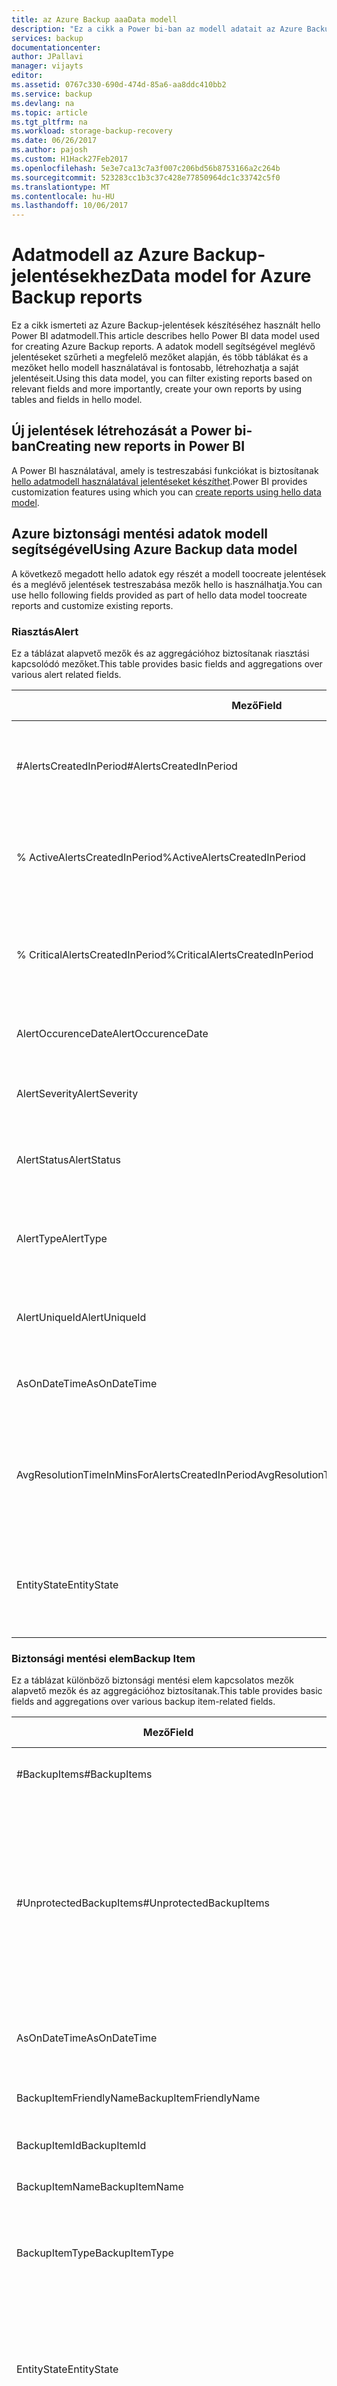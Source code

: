 ```yaml
---
title: az Azure Backup aaaData modell
description: "Ez a cikk a Power bi-ban az modell adatait az Azure Backup jelentések beszél."
services: backup
documentationcenter: 
author: JPallavi
manager: vijayts
editor: 
ms.assetid: 0767c330-690d-474d-85a6-aa8ddc410bb2
ms.service: backup
ms.devlang: na
ms.topic: article
ms.tgt_pltfrm: na
ms.workload: storage-backup-recovery
ms.date: 06/26/2017
ms.author: pajosh
ms.custom: H1Hack27Feb2017
ms.openlocfilehash: 5e3e7ca13c7a3f007c206bd56b8753166a2c264b
ms.sourcegitcommit: 523283cc1b3c37c428e77850964dc1c33742c5f0
ms.translationtype: MT
ms.contentlocale: hu-HU
ms.lasthandoff: 10/06/2017
---
```

# <a name="data-model-for-azure-backup-reports"></a><span data-ttu-id="1e7a2-103">Adatmodell az Azure Backup-jelentésekhez</span><span class="sxs-lookup"><span data-stu-id="1e7a2-103">Data model for Azure Backup reports</span></span>
<span data-ttu-id="1e7a2-104">Ez a cikk ismerteti az Azure Backup-jelentések készítéséhez használt hello Power BI adatmodell.</span><span class="sxs-lookup"><span data-stu-id="1e7a2-104">This article describes hello Power BI data model used for creating Azure Backup reports.</span></span> <span data-ttu-id="1e7a2-105">A adatok modell segítségével meglévő jelentéseket szűrheti a megfelelő mezőket alapján, és több táblákat és a mezőket hello modell használatával is fontosabb, létrehozhatja a saját jelentéseit.</span><span class="sxs-lookup"><span data-stu-id="1e7a2-105">Using this data model, you can filter existing reports based on relevant fields and more importantly, create your own reports by using tables and fields in hello model.</span></span> 

## <a name="creating-new-reports-in-power-bi"></a><span data-ttu-id="1e7a2-106">Új jelentések létrehozását a Power bi-ban</span><span class="sxs-lookup"><span data-stu-id="1e7a2-106">Creating new reports in Power BI</span></span>
<span data-ttu-id="1e7a2-107">A Power BI használatával, amely is testreszabási funkciókat is biztosítanak [hello adatmodell használatával jelentéseket készíthet](https://powerbi.microsoft.com/documentation/powerbi-service-create-a-new-report/).</span><span class="sxs-lookup"><span data-stu-id="1e7a2-107">Power BI provides customization features using which you can [create reports using hello data model](https://powerbi.microsoft.com/documentation/powerbi-service-create-a-new-report/).</span></span>

## <a name="using-azure-backup-data-model"></a><span data-ttu-id="1e7a2-108">Azure biztonsági mentési adatok modell segítségével</span><span class="sxs-lookup"><span data-stu-id="1e7a2-108">Using Azure Backup data model</span></span>
<span data-ttu-id="1e7a2-109">A következő megadott hello adatok egy részét a modell toocreate jelentések és a meglévő jelentések testreszabása mezők hello is használhatja.</span><span class="sxs-lookup"><span data-stu-id="1e7a2-109">You can use hello following fields provided as part of hello data model toocreate reports and customize existing reports.</span></span>

### <a name="alert"></a><span data-ttu-id="1e7a2-110">Riasztás</span><span class="sxs-lookup"><span data-stu-id="1e7a2-110">Alert</span></span>
<span data-ttu-id="1e7a2-111">Ez a táblázat alapvető mezők és az aggregációhoz biztosítanak riasztási kapcsolódó mezőket.</span><span class="sxs-lookup"><span data-stu-id="1e7a2-111">This table provides basic fields and aggregations over various alert related fields.</span></span>

| <span data-ttu-id="1e7a2-112">Mező</span><span class="sxs-lookup"><span data-stu-id="1e7a2-112">Field</span></span> | <span data-ttu-id="1e7a2-113">Adattípus</span><span class="sxs-lookup"><span data-stu-id="1e7a2-113">Data Type</span></span> | <span data-ttu-id="1e7a2-114">Leírás</span><span class="sxs-lookup"><span data-stu-id="1e7a2-114">Description</span></span> |
| --- | --- | --- |
| <span data-ttu-id="1e7a2-115">#AlertsCreatedInPeriod</span><span class="sxs-lookup"><span data-stu-id="1e7a2-115">#AlertsCreatedInPeriod</span></span> |<span data-ttu-id="1e7a2-116">Egész szám</span><span class="sxs-lookup"><span data-stu-id="1e7a2-116">Whole Number</span></span> |<span data-ttu-id="1e7a2-117">Kiválasztott időszak létrehozott riasztások számát</span><span class="sxs-lookup"><span data-stu-id="1e7a2-117">Number of alerts created in selected time period</span></span> |
| <span data-ttu-id="1e7a2-118">% ActiveAlertsCreatedInPeriod</span><span class="sxs-lookup"><span data-stu-id="1e7a2-118">%ActiveAlertsCreatedInPeriod</span></span> |<span data-ttu-id="1e7a2-119">Százalékos aránya</span><span class="sxs-lookup"><span data-stu-id="1e7a2-119">Percentage</span></span> |<span data-ttu-id="1e7a2-120">Aktív riasztások a kiválasztott időszak aránya</span><span class="sxs-lookup"><span data-stu-id="1e7a2-120">Percentage of active alerts in selected time period</span></span> |
| <span data-ttu-id="1e7a2-121">% CriticalAlertsCreatedInPeriod</span><span class="sxs-lookup"><span data-stu-id="1e7a2-121">%CriticalAlertsCreatedInPeriod</span></span> |<span data-ttu-id="1e7a2-122">Százalékos aránya</span><span class="sxs-lookup"><span data-stu-id="1e7a2-122">Percentage</span></span> |<span data-ttu-id="1e7a2-123">A kijelölt időszakra vonatkozó kritikus riasztás százalékos aránya</span><span class="sxs-lookup"><span data-stu-id="1e7a2-123">Percentage of critical alerts in selected time period</span></span> |
| <span data-ttu-id="1e7a2-124">AlertOccurenceDate</span><span class="sxs-lookup"><span data-stu-id="1e7a2-124">AlertOccurenceDate</span></span> |<span data-ttu-id="1e7a2-125">Dátum</span><span class="sxs-lookup"><span data-stu-id="1e7a2-125">Date</span></span> |<span data-ttu-id="1e7a2-126">Riasztás létrehozásának dátuma</span><span class="sxs-lookup"><span data-stu-id="1e7a2-126">Date when alert was created</span></span> |
| <span data-ttu-id="1e7a2-127">AlertSeverity</span><span class="sxs-lookup"><span data-stu-id="1e7a2-127">AlertSeverity</span></span> |<span data-ttu-id="1e7a2-128">Szöveg</span><span class="sxs-lookup"><span data-stu-id="1e7a2-128">Text</span></span> |<span data-ttu-id="1e7a2-129">Ha például kritikus hello riasztás súlyossága</span><span class="sxs-lookup"><span data-stu-id="1e7a2-129">Severity of hello alert for example, Critical</span></span> |
| <span data-ttu-id="1e7a2-130">AlertStatus</span><span class="sxs-lookup"><span data-stu-id="1e7a2-130">AlertStatus</span></span> |<span data-ttu-id="1e7a2-131">Szöveg</span><span class="sxs-lookup"><span data-stu-id="1e7a2-131">Text</span></span> |<span data-ttu-id="1e7a2-132">Hello riasztás például aktív állapota</span><span class="sxs-lookup"><span data-stu-id="1e7a2-132">Status of hello alert for example, Active</span></span> |
| <span data-ttu-id="1e7a2-133">AlertType</span><span class="sxs-lookup"><span data-stu-id="1e7a2-133">AlertType</span></span> |<span data-ttu-id="1e7a2-134">Szöveg</span><span class="sxs-lookup"><span data-stu-id="1e7a2-134">Text</span></span> |<span data-ttu-id="1e7a2-135">Hello típusú riasztást, például a biztonsági mentés</span><span class="sxs-lookup"><span data-stu-id="1e7a2-135">Type of hello generated alert for example, Backup</span></span> |
| <span data-ttu-id="1e7a2-136">AlertUniqueId</span><span class="sxs-lookup"><span data-stu-id="1e7a2-136">AlertUniqueId</span></span> |<span data-ttu-id="1e7a2-137">Szöveg</span><span class="sxs-lookup"><span data-stu-id="1e7a2-137">Text</span></span> |<span data-ttu-id="1e7a2-138">Riasztást hello egyedi azonosítója</span><span class="sxs-lookup"><span data-stu-id="1e7a2-138">Unique Id of hello generated alert</span></span> |
| <span data-ttu-id="1e7a2-139">AsOnDateTime</span><span class="sxs-lookup"><span data-stu-id="1e7a2-139">AsOnDateTime</span></span> |<span data-ttu-id="1e7a2-140">Dátum és idő</span><span class="sxs-lookup"><span data-stu-id="1e7a2-140">Date/Time</span></span> |<span data-ttu-id="1e7a2-141">Legutóbbi frissítés hello kijelölt sor ideje</span><span class="sxs-lookup"><span data-stu-id="1e7a2-141">Latest refresh time for hello selected row</span></span> |
| <span data-ttu-id="1e7a2-142">AvgResolutionTimeInMinsForAlertsCreatedInPeriod</span><span class="sxs-lookup"><span data-stu-id="1e7a2-142">AvgResolutionTimeInMinsForAlertsCreatedInPeriod</span></span> |<span data-ttu-id="1e7a2-143">Egész szám</span><span class="sxs-lookup"><span data-stu-id="1e7a2-143">Decimal Number</span></span> |<span data-ttu-id="1e7a2-144">Kiválasztott időszak átlagos idő (percben) tooresolve riasztás</span><span class="sxs-lookup"><span data-stu-id="1e7a2-144">Average time (in minutes) tooresolve alert for selected time period</span></span> |
| <span data-ttu-id="1e7a2-145">EntityState</span><span class="sxs-lookup"><span data-stu-id="1e7a2-145">EntityState</span></span> |<span data-ttu-id="1e7a2-146">Szöveg</span><span class="sxs-lookup"><span data-stu-id="1e7a2-146">Text</span></span> |<span data-ttu-id="1e7a2-147">Hello riasztási objektum aktív, a törölt például aktuális állapota</span><span class="sxs-lookup"><span data-stu-id="1e7a2-147">Current state of hello alert object for example, Active, Deleted</span></span> |

### <a name="backup-item"></a><span data-ttu-id="1e7a2-148">Biztonsági mentési elem</span><span class="sxs-lookup"><span data-stu-id="1e7a2-148">Backup Item</span></span>
<span data-ttu-id="1e7a2-149">Ez a táblázat különböző biztonsági mentési elem kapcsolatos mezők alapvető mezők és az aggregációhoz biztosítanak.</span><span class="sxs-lookup"><span data-stu-id="1e7a2-149">This table provides basic fields and aggregations over various backup item-related fields.</span></span>

| <span data-ttu-id="1e7a2-150">Mező</span><span class="sxs-lookup"><span data-stu-id="1e7a2-150">Field</span></span> | <span data-ttu-id="1e7a2-151">Adattípus</span><span class="sxs-lookup"><span data-stu-id="1e7a2-151">Data Type</span></span> | <span data-ttu-id="1e7a2-152">Leírás</span><span class="sxs-lookup"><span data-stu-id="1e7a2-152">Description</span></span> |
| --- | --- | --- |
| <span data-ttu-id="1e7a2-153">#BackupItems</span><span class="sxs-lookup"><span data-stu-id="1e7a2-153">#BackupItems</span></span> |<span data-ttu-id="1e7a2-154">Egész szám</span><span class="sxs-lookup"><span data-stu-id="1e7a2-154">Whole Number</span></span> |<span data-ttu-id="1e7a2-155">Biztonsági mentési elemek száma.</span><span class="sxs-lookup"><span data-stu-id="1e7a2-155">Number of backup items</span></span> |
| <span data-ttu-id="1e7a2-156">#UnprotectedBackupItems</span><span class="sxs-lookup"><span data-stu-id="1e7a2-156">#UnprotectedBackupItems</span></span> |<span data-ttu-id="1e7a2-157">Egész szám</span><span class="sxs-lookup"><span data-stu-id="1e7a2-157">Whole Number</span></span> |<span data-ttu-id="1e7a2-158">A védelem leállt, vagy biztonsági mentések, de a biztonsági mentések nem indult el a beállított biztonsági mentési elemek száma.</span><span class="sxs-lookup"><span data-stu-id="1e7a2-158">Number of backup items stopped for protection or configured for backups but backups not started</span></span>|
| <span data-ttu-id="1e7a2-159">AsOnDateTime</span><span class="sxs-lookup"><span data-stu-id="1e7a2-159">AsOnDateTime</span></span> |<span data-ttu-id="1e7a2-160">Dátum és idő</span><span class="sxs-lookup"><span data-stu-id="1e7a2-160">Date/Time</span></span> |<span data-ttu-id="1e7a2-161">Legutóbbi frissítés hello kijelölt sor ideje</span><span class="sxs-lookup"><span data-stu-id="1e7a2-161">Latest refresh time for hello selected row</span></span> |
| <span data-ttu-id="1e7a2-162">BackupItemFriendlyName</span><span class="sxs-lookup"><span data-stu-id="1e7a2-162">BackupItemFriendlyName</span></span> |<span data-ttu-id="1e7a2-163">Szöveg</span><span class="sxs-lookup"><span data-stu-id="1e7a2-163">Text</span></span> |<span data-ttu-id="1e7a2-164">Biztonsági mentési elem rövid neve</span><span class="sxs-lookup"><span data-stu-id="1e7a2-164">Friendly name of backup item</span></span> |
| <span data-ttu-id="1e7a2-165">BackupItemId</span><span class="sxs-lookup"><span data-stu-id="1e7a2-165">BackupItemId</span></span> |<span data-ttu-id="1e7a2-166">Szöveg</span><span class="sxs-lookup"><span data-stu-id="1e7a2-166">Text</span></span> |<span data-ttu-id="1e7a2-167">Biztonsági mentési elem azonosítója</span><span class="sxs-lookup"><span data-stu-id="1e7a2-167">Id of backup item</span></span> |
| <span data-ttu-id="1e7a2-168">BackupItemName</span><span class="sxs-lookup"><span data-stu-id="1e7a2-168">BackupItemName</span></span> |<span data-ttu-id="1e7a2-169">Szöveg</span><span class="sxs-lookup"><span data-stu-id="1e7a2-169">Text</span></span> |<span data-ttu-id="1e7a2-170">Biztonsági mentési elem neve</span><span class="sxs-lookup"><span data-stu-id="1e7a2-170">Name of backup item</span></span> |
| <span data-ttu-id="1e7a2-171">BackupItemType</span><span class="sxs-lookup"><span data-stu-id="1e7a2-171">BackupItemType</span></span> |<span data-ttu-id="1e7a2-172">Szöveg</span><span class="sxs-lookup"><span data-stu-id="1e7a2-172">Text</span></span> |<span data-ttu-id="1e7a2-173">Biztonsági mentési elem például VM FileFolder típusa</span><span class="sxs-lookup"><span data-stu-id="1e7a2-173">Type of backup item for example, VM, FileFolder</span></span> |
| <span data-ttu-id="1e7a2-174">EntityState</span><span class="sxs-lookup"><span data-stu-id="1e7a2-174">EntityState</span></span> |<span data-ttu-id="1e7a2-175">Szöveg</span><span class="sxs-lookup"><span data-stu-id="1e7a2-175">Text</span></span> |<span data-ttu-id="1e7a2-176">Aktív, a törölt például hello biztonsági mentési elem objektum aktuális állapota</span><span class="sxs-lookup"><span data-stu-id="1e7a2-176">Current state of hello backup item object for example, Active, Deleted</span></span> |
| <span data-ttu-id="1e7a2-177">LastBackupDateTime</span><span class="sxs-lookup"><span data-stu-id="1e7a2-177">LastBackupDateTime</span></span> |<span data-ttu-id="1e7a2-178">Dátum és idő</span><span class="sxs-lookup"><span data-stu-id="1e7a2-178">Date/Time</span></span> |<span data-ttu-id="1e7a2-179">Utolsó biztonsági mentés idején a kijelölt elem biztonsági mentése</span><span class="sxs-lookup"><span data-stu-id="1e7a2-179">Time of last backup for selected backup item</span></span> |
| <span data-ttu-id="1e7a2-180">LastBackupState</span><span class="sxs-lookup"><span data-stu-id="1e7a2-180">LastBackupState</span></span> |<span data-ttu-id="1e7a2-181">Szöveg</span><span class="sxs-lookup"><span data-stu-id="1e7a2-181">Text</span></span> |<span data-ttu-id="1e7a2-182">A kijelölt elem biztonsági mentése sikeres, sikertelen például utolsó biztonsági mentés állapota</span><span class="sxs-lookup"><span data-stu-id="1e7a2-182">State of last backup for selected backup item for example, Successful, Failed</span></span> |
| <span data-ttu-id="1e7a2-183">LastSuccessfulBackupDateTime</span><span class="sxs-lookup"><span data-stu-id="1e7a2-183">LastSuccessfulBackupDateTime</span></span> |<span data-ttu-id="1e7a2-184">Dátum és idő</span><span class="sxs-lookup"><span data-stu-id="1e7a2-184">Date/Time</span></span> |<span data-ttu-id="1e7a2-185">Utolsó sikeres biztonsági másolat készítésének idején a kijelölt elem biztonsági mentése</span><span class="sxs-lookup"><span data-stu-id="1e7a2-185">Time of last successful backup for selected backup item</span></span> |
| <span data-ttu-id="1e7a2-186">ProtectionState</span><span class="sxs-lookup"><span data-stu-id="1e7a2-186">ProtectionState</span></span> |<span data-ttu-id="1e7a2-187">Szöveg</span><span class="sxs-lookup"><span data-stu-id="1e7a2-187">Text</span></span> |<span data-ttu-id="1e7a2-188">Hello biztonsági mentési elem védett, ProtectionStopped például aktuális védelmi állapotának</span><span class="sxs-lookup"><span data-stu-id="1e7a2-188">Current protection state of hello backup item for example, Protected, ProtectionStopped</span></span> |

### <a name="calendar"></a><span data-ttu-id="1e7a2-189">Naptár</span><span class="sxs-lookup"><span data-stu-id="1e7a2-189">Calendar</span></span>
<span data-ttu-id="1e7a2-190">Ez a táblázat ismerteti a naptár kapcsolatos mezők.</span><span class="sxs-lookup"><span data-stu-id="1e7a2-190">This table provides details about calendar-related fields.</span></span>

| <span data-ttu-id="1e7a2-191">Mező</span><span class="sxs-lookup"><span data-stu-id="1e7a2-191">Field</span></span> | <span data-ttu-id="1e7a2-192">Adattípus</span><span class="sxs-lookup"><span data-stu-id="1e7a2-192">Data Type</span></span> | <span data-ttu-id="1e7a2-193">Leírás</span><span class="sxs-lookup"><span data-stu-id="1e7a2-193">Description</span></span> |
| --- | --- | --- |
| <span data-ttu-id="1e7a2-194">Dátum</span><span class="sxs-lookup"><span data-stu-id="1e7a2-194">Date</span></span> |<span data-ttu-id="1e7a2-195">Dátum</span><span class="sxs-lookup"><span data-stu-id="1e7a2-195">Date</span></span> |<span data-ttu-id="1e7a2-196">Az adatok szűrése kiválasztott dátum</span><span class="sxs-lookup"><span data-stu-id="1e7a2-196">Date selected for filtering data</span></span> |
| <span data-ttu-id="1e7a2-197">DateKey</span><span class="sxs-lookup"><span data-stu-id="1e7a2-197">DateKey</span></span> |<span data-ttu-id="1e7a2-198">Szöveg</span><span class="sxs-lookup"><span data-stu-id="1e7a2-198">Text</span></span> |<span data-ttu-id="1e7a2-199">Minden dátum elem egyedi kulcsa</span><span class="sxs-lookup"><span data-stu-id="1e7a2-199">Unique key for each date item</span></span> |
| <span data-ttu-id="1e7a2-200">DayDiff</span><span class="sxs-lookup"><span data-stu-id="1e7a2-200">DayDiff</span></span> |<span data-ttu-id="1e7a2-201">Egész szám</span><span class="sxs-lookup"><span data-stu-id="1e7a2-201">Decimal Number</span></span> |<span data-ttu-id="1e7a2-202">Például a nap-szűrési adatok különbség, 0 azt jelzi, az aktuális napra vonatkozó adatokat, -1 érték azt jelzi, előző egy nap adatait, 0 és a -1 jelzik adatok jelenlegi és korábbi nap</span><span class="sxs-lookup"><span data-stu-id="1e7a2-202">Difference in day for filtering data for example, 0 indicates current day's data, -1 indicates previous one day's data, 0 and -1 indicate data for current and previous day</span></span>  |
| <span data-ttu-id="1e7a2-203">Hónap</span><span class="sxs-lookup"><span data-stu-id="1e7a2-203">Month</span></span> |<span data-ttu-id="1e7a2-204">Szöveg</span><span class="sxs-lookup"><span data-stu-id="1e7a2-204">Text</span></span> |<span data-ttu-id="1e7a2-205">Hónap kijelölt adatok szűréséhez hello év, hónap első napján kezdődik, és 31 napos ér véget</span><span class="sxs-lookup"><span data-stu-id="1e7a2-205">Month of hello year selected for filtering data, month begins on first day and ends on 31st day</span></span> |
| <span data-ttu-id="1e7a2-206">MonthDate</span><span class="sxs-lookup"><span data-stu-id="1e7a2-206">MonthDate</span></span> | <span data-ttu-id="1e7a2-207">Dátum</span><span class="sxs-lookup"><span data-stu-id="1e7a2-207">Date</span></span> |<span data-ttu-id="1e7a2-208">Dátum hello hónap, amikor a hónap ér véget, a kiválasztott adatok szűrése</span><span class="sxs-lookup"><span data-stu-id="1e7a2-208">Date in hello month when month ends, selected for filtering data</span></span> |
| <span data-ttu-id="1e7a2-209">MonthDiff</span><span class="sxs-lookup"><span data-stu-id="1e7a2-209">MonthDiff</span></span> |<span data-ttu-id="1e7a2-210">Egész szám</span><span class="sxs-lookup"><span data-stu-id="1e7a2-210">Decimal Number</span></span> |<span data-ttu-id="1e7a2-211">Például a szűrési adatok hónap különbség, 0 jelzi az aktuális hónap adatait, -1 érték azt jelzi, az előző hónap adatok, 0 és a -1 jelzik adatok jelenlegi és előző hónap</span><span class="sxs-lookup"><span data-stu-id="1e7a2-211">Difference in month for filtering data for example, 0 indicates current month's data, -1 indicates previous month's data, 0 and -1 indicate data for current and previous month</span></span> |
| <span data-ttu-id="1e7a2-212">Hét</span><span class="sxs-lookup"><span data-stu-id="1e7a2-212">Week</span></span> |<span data-ttu-id="1e7a2-213">Szöveg</span><span class="sxs-lookup"><span data-stu-id="1e7a2-213">Text</span></span> |<span data-ttu-id="1e7a2-214">A hét kijelölt adatok, szűrési hét kezdőnapja vasárnap és szombat vége</span><span class="sxs-lookup"><span data-stu-id="1e7a2-214">Week selected for filtering data, week begins on Sunday and ends on Saturday</span></span> |
| <span data-ttu-id="1e7a2-215">WeekDate</span><span class="sxs-lookup"><span data-stu-id="1e7a2-215">WeekDate</span></span> |<span data-ttu-id="1e7a2-216">Dátum</span><span class="sxs-lookup"><span data-stu-id="1e7a2-216">Date</span></span> |<span data-ttu-id="1e7a2-217">Dátum hello hét amikor hét ér véget, a kiválasztott adatok szűrése</span><span class="sxs-lookup"><span data-stu-id="1e7a2-217">Date in hello week when week ends, selected for filtering data</span></span> |
| <span data-ttu-id="1e7a2-218">WeekDiff</span><span class="sxs-lookup"><span data-stu-id="1e7a2-218">WeekDiff</span></span> |<span data-ttu-id="1e7a2-219">Egész szám</span><span class="sxs-lookup"><span data-stu-id="1e7a2-219">Decimal Number</span></span> |<span data-ttu-id="1e7a2-220">Például a szűrési adatok hét különbség, 0 azt jelzi, aktuális hét adatok, -1 érték azt jelzi, előző hét adatok, 0 és a -1 jelzik adatok aktuális és az előző hét</span><span class="sxs-lookup"><span data-stu-id="1e7a2-220">Difference in week for filtering data for example, 0 indicates current week's data, -1 indicates previous week's data, 0 and -1 indicate data for current and previous week</span></span> |
| <span data-ttu-id="1e7a2-221">Év</span><span class="sxs-lookup"><span data-stu-id="1e7a2-221">Year</span></span> |<span data-ttu-id="1e7a2-222">Szöveg</span><span class="sxs-lookup"><span data-stu-id="1e7a2-222">Text</span></span> |<span data-ttu-id="1e7a2-223">Kijelölt adatok szűréséhez naptári év</span><span class="sxs-lookup"><span data-stu-id="1e7a2-223">Calendar year selected for filtering data</span></span> |
| <span data-ttu-id="1e7a2-224">YearDate</span><span class="sxs-lookup"><span data-stu-id="1e7a2-224">YearDate</span></span> |<span data-ttu-id="1e7a2-225">Dátum</span><span class="sxs-lookup"><span data-stu-id="1e7a2-225">Date</span></span> |<span data-ttu-id="1e7a2-226">Dátum hello év, amikor év ér véget, a kiválasztott adatok szűrése</span><span class="sxs-lookup"><span data-stu-id="1e7a2-226">Date in hello year when year ends, selected for filtering data</span></span> |

### <a name="job"></a><span data-ttu-id="1e7a2-227">Feladat</span><span class="sxs-lookup"><span data-stu-id="1e7a2-227">Job</span></span>
<span data-ttu-id="1e7a2-228">Ez a táblázat alapvető mezők és az aggregációhoz biztosítanak feladathoz kapcsolódó mezőket.</span><span class="sxs-lookup"><span data-stu-id="1e7a2-228">This table provides basic fields and aggregations over various job-related fields.</span></span>

| <span data-ttu-id="1e7a2-229">Mező</span><span class="sxs-lookup"><span data-stu-id="1e7a2-229">Field</span></span> | <span data-ttu-id="1e7a2-230">Adattípus</span><span class="sxs-lookup"><span data-stu-id="1e7a2-230">Data Type</span></span> | <span data-ttu-id="1e7a2-231">Leírás</span><span class="sxs-lookup"><span data-stu-id="1e7a2-231">Description</span></span> |
| --- | --- | --- |
| <span data-ttu-id="1e7a2-232">#JobsCreatedInPeriod</span><span class="sxs-lookup"><span data-stu-id="1e7a2-232">#JobsCreatedInPeriod</span></span> |<span data-ttu-id="1e7a2-233">Egész szám</span><span class="sxs-lookup"><span data-stu-id="1e7a2-233">Whole Number</span></span> |<span data-ttu-id="1e7a2-234">A kijelölt időszakban hello létrehozott feladatok száma</span><span class="sxs-lookup"><span data-stu-id="1e7a2-234">Number of jobs created in hello selected time period</span></span> |
| <span data-ttu-id="1e7a2-235">% FailuresForJobsCreatedInPeriod</span><span class="sxs-lookup"><span data-stu-id="1e7a2-235">%FailuresForJobsCreatedInPeriod</span></span> |<span data-ttu-id="1e7a2-236">Százalékos aránya</span><span class="sxs-lookup"><span data-stu-id="1e7a2-236">Percentage</span></span> |<span data-ttu-id="1e7a2-237">Százalék a teljes feladat-a kijelölt időszakban hello hibák</span><span class="sxs-lookup"><span data-stu-id="1e7a2-237">Percentage overall job failures in hello selected time period</span></span> |
| <span data-ttu-id="1e7a2-238">80thPercentileDataTransferredInMBForBackupJobsCreatedInPeriod</span><span class="sxs-lookup"><span data-stu-id="1e7a2-238">80thPercentileDataTransferredInMBForBackupJobsCreatedInPeriod</span></span> |<span data-ttu-id="1e7a2-239">Egész szám</span><span class="sxs-lookup"><span data-stu-id="1e7a2-239">Decimal Number</span></span> |<span data-ttu-id="1e7a2-240">MB az átvitt adatok 80 PERCENTILIS **biztonsági mentési** a kijelölt időszakban hello létrehozott feladatok</span><span class="sxs-lookup"><span data-stu-id="1e7a2-240">80th percentile value of data transferred in MB for **backup** jobs created in hello selected time period</span></span> |
| <span data-ttu-id="1e7a2-241">AsOnDateTime</span><span class="sxs-lookup"><span data-stu-id="1e7a2-241">AsOnDateTime</span></span> |<span data-ttu-id="1e7a2-242">Dátum és idő</span><span class="sxs-lookup"><span data-stu-id="1e7a2-242">Date/Time</span></span> |<span data-ttu-id="1e7a2-243">Legutóbbi frissítés hello kijelölt sor ideje</span><span class="sxs-lookup"><span data-stu-id="1e7a2-243">Latest refresh time for hello selected row</span></span> |
| <span data-ttu-id="1e7a2-244">AvgBackupDurationInMinsForJobsCreatedInPeriod</span><span class="sxs-lookup"><span data-stu-id="1e7a2-244">AvgBackupDurationInMinsForJobsCreatedInPeriod</span></span> |<span data-ttu-id="1e7a2-245">Egész szám</span><span class="sxs-lookup"><span data-stu-id="1e7a2-245">Decimal Number</span></span> |<span data-ttu-id="1e7a2-246">Átlagos idő (percben) a **befejezett biztonsági mentés** kijelölt időszakban létrehozott feladatok</span><span class="sxs-lookup"><span data-stu-id="1e7a2-246">Average time in minutes for **completed backup** jobs created in selected time period</span></span> |
| <span data-ttu-id="1e7a2-247">AvgRestoreDurationInMinsForJobsCreatedInPeriod</span><span class="sxs-lookup"><span data-stu-id="1e7a2-247">AvgRestoreDurationInMinsForJobsCreatedInPeriod</span></span> |<span data-ttu-id="1e7a2-248">Egész szám</span><span class="sxs-lookup"><span data-stu-id="1e7a2-248">Decimal Number</span></span> |<span data-ttu-id="1e7a2-249">Átlagos idő (percben) a **visszaállítás befejeződött** kijelölt időszakban létrehozott feladatok</span><span class="sxs-lookup"><span data-stu-id="1e7a2-249">Average time in minutes for **completed restore** jobs created in selected time period</span></span> |
| <span data-ttu-id="1e7a2-250">BackupStorageDestination</span><span class="sxs-lookup"><span data-stu-id="1e7a2-250">BackupStorageDestination</span></span> |<span data-ttu-id="1e7a2-251">Szöveg</span><span class="sxs-lookup"><span data-stu-id="1e7a2-251">Text</span></span> |<span data-ttu-id="1e7a2-252">Biztonsági másolatok tárolásának például felhő, lemez és</span><span class="sxs-lookup"><span data-stu-id="1e7a2-252">Destination of backup storage for example, Cloud, Disk</span></span>  |
| <span data-ttu-id="1e7a2-253">EntityState</span><span class="sxs-lookup"><span data-stu-id="1e7a2-253">EntityState</span></span> |<span data-ttu-id="1e7a2-254">Szöveg</span><span class="sxs-lookup"><span data-stu-id="1e7a2-254">Text</span></span> |<span data-ttu-id="1e7a2-255">Aktív, a törölt például hello feladat objektum aktuális állapota</span><span class="sxs-lookup"><span data-stu-id="1e7a2-255">Current state of hello job object for example, Active, Deleted</span></span> |
| <span data-ttu-id="1e7a2-256">JobFailureCode</span><span class="sxs-lookup"><span data-stu-id="1e7a2-256">JobFailureCode</span></span> |<span data-ttu-id="1e7a2-257">Szöveg</span><span class="sxs-lookup"><span data-stu-id="1e7a2-257">Text</span></span> |<span data-ttu-id="1e7a2-258">Hiba a kód karakterlánc miatt, amelyet feladat hiba történt</span><span class="sxs-lookup"><span data-stu-id="1e7a2-258">Failure Code string because of which job failure happened</span></span> |
| <span data-ttu-id="1e7a2-259">JobOperation</span><span class="sxs-lookup"><span data-stu-id="1e7a2-259">JobOperation</span></span> |<span data-ttu-id="1e7a2-260">Szöveg</span><span class="sxs-lookup"><span data-stu-id="1e7a2-260">Text</span></span> |<span data-ttu-id="1e7a2-261">A művelet, amelynek feladat futtatásakor például biztonsági mentése, visszaállítása, Backup konfigurálása</span><span class="sxs-lookup"><span data-stu-id="1e7a2-261">Operation for which job is run for example, Backup, Restore, Configure Backup</span></span> |
| <span data-ttu-id="1e7a2-262">JobStartDate</span><span class="sxs-lookup"><span data-stu-id="1e7a2-262">JobStartDate</span></span> |<span data-ttu-id="1e7a2-263">Dátum</span><span class="sxs-lookup"><span data-stu-id="1e7a2-263">Date</span></span> |<span data-ttu-id="1e7a2-264">Feladat elindításának dátuma</span><span class="sxs-lookup"><span data-stu-id="1e7a2-264">Date when job started running</span></span> |
| <span data-ttu-id="1e7a2-265">JobStartTime</span><span class="sxs-lookup"><span data-stu-id="1e7a2-265">JobStartTime</span></span> |<span data-ttu-id="1e7a2-266">Time</span><span class="sxs-lookup"><span data-stu-id="1e7a2-266">Time</span></span> |<span data-ttu-id="1e7a2-267">Amikor a feladat elindítása fut</span><span class="sxs-lookup"><span data-stu-id="1e7a2-267">Time when job started running</span></span> |
| <span data-ttu-id="1e7a2-268">Feladat állapota</span><span class="sxs-lookup"><span data-stu-id="1e7a2-268">JobStatus</span></span> |<span data-ttu-id="1e7a2-269">Szöveg</span><span class="sxs-lookup"><span data-stu-id="1e7a2-269">Text</span></span> |<span data-ttu-id="1e7a2-270">Hello állapotának befejeződött feladat például befejeződött, nem sikerült</span><span class="sxs-lookup"><span data-stu-id="1e7a2-270">Status of hello finished job for example, Completed, Failed</span></span> |
| <span data-ttu-id="1e7a2-271">JobUniqueId</span><span class="sxs-lookup"><span data-stu-id="1e7a2-271">JobUniqueId</span></span> |<span data-ttu-id="1e7a2-272">Szöveg</span><span class="sxs-lookup"><span data-stu-id="1e7a2-272">Text</span></span> |<span data-ttu-id="1e7a2-273">Egyedi azonosító tooidentify hello feladat</span><span class="sxs-lookup"><span data-stu-id="1e7a2-273">Unique Id tooidentify hello job</span></span> |

### <a name="policy"></a><span data-ttu-id="1e7a2-274">Szabályzat</span><span class="sxs-lookup"><span data-stu-id="1e7a2-274">Policy</span></span>
<span data-ttu-id="1e7a2-275">Ez a táblázat alapvető mezők és az aggregációhoz biztosítanak-házirendekkel kapcsolatos mezőket.</span><span class="sxs-lookup"><span data-stu-id="1e7a2-275">This table provides basic fields and aggregations over various policy-related fields.</span></span>

| <span data-ttu-id="1e7a2-276">Mező</span><span class="sxs-lookup"><span data-stu-id="1e7a2-276">Field</span></span> | <span data-ttu-id="1e7a2-277">Adattípus</span><span class="sxs-lookup"><span data-stu-id="1e7a2-277">Data Type</span></span> | <span data-ttu-id="1e7a2-278">Leírás</span><span class="sxs-lookup"><span data-stu-id="1e7a2-278">Description</span></span> |
| --- | --- | --- |
| <span data-ttu-id="1e7a2-279">#Policies</span><span class="sxs-lookup"><span data-stu-id="1e7a2-279">#Policies</span></span> |<span data-ttu-id="1e7a2-280">Egész szám</span><span class="sxs-lookup"><span data-stu-id="1e7a2-280">Whole Number</span></span> |<span data-ttu-id="1e7a2-281">Hello rendszerben létező biztonsági mentési házirendek száma</span><span class="sxs-lookup"><span data-stu-id="1e7a2-281">Number of backup policies that exist in hello system</span></span> |
| <span data-ttu-id="1e7a2-282">#PoliciesInUse</span><span class="sxs-lookup"><span data-stu-id="1e7a2-282">#PoliciesInUse</span></span> |<span data-ttu-id="1e7a2-283">Egész szám</span><span class="sxs-lookup"><span data-stu-id="1e7a2-283">Whole Number</span></span> |<span data-ttu-id="1e7a2-284">A biztonsági mentések beállítása jelenleg használt házirendek száma</span><span class="sxs-lookup"><span data-stu-id="1e7a2-284">Number of policies currently being used for configuring backups</span></span> |
| <span data-ttu-id="1e7a2-285">AsOnDateTime</span><span class="sxs-lookup"><span data-stu-id="1e7a2-285">AsOnDateTime</span></span> |<span data-ttu-id="1e7a2-286">Dátum és idő</span><span class="sxs-lookup"><span data-stu-id="1e7a2-286">Date/Time</span></span> |<span data-ttu-id="1e7a2-287">Legutóbbi frissítés hello kijelölt sor ideje</span><span class="sxs-lookup"><span data-stu-id="1e7a2-287">Latest refresh time for hello selected row</span></span> |
| <span data-ttu-id="1e7a2-288">BackupDaysOfTheWeek</span><span class="sxs-lookup"><span data-stu-id="1e7a2-288">BackupDaysOfTheWeek</span></span> |<span data-ttu-id="1e7a2-289">Szöveg</span><span class="sxs-lookup"><span data-stu-id="1e7a2-289">Text</span></span> |<span data-ttu-id="1e7a2-290">Ha biztonsági mentések ütemezett hello hét napjai</span><span class="sxs-lookup"><span data-stu-id="1e7a2-290">Days of hello week when backups have been scheduled</span></span> |
| <span data-ttu-id="1e7a2-291">BackupFrequency</span><span class="sxs-lookup"><span data-stu-id="1e7a2-291">BackupFrequency</span></span> |<span data-ttu-id="1e7a2-292">Szöveg</span><span class="sxs-lookup"><span data-stu-id="1e7a2-292">Text</span></span> |<span data-ttu-id="1e7a2-293">A gyakoriság, amellyel biztonsági mentések futnak, például, naponta, hetente</span><span class="sxs-lookup"><span data-stu-id="1e7a2-293">Frequency with which backups are run for example, daily, weekly</span></span> |
| <span data-ttu-id="1e7a2-294">BackupTimes</span><span class="sxs-lookup"><span data-stu-id="1e7a2-294">BackupTimes</span></span> |<span data-ttu-id="1e7a2-295">Szöveg</span><span class="sxs-lookup"><span data-stu-id="1e7a2-295">Text</span></span> |<span data-ttu-id="1e7a2-296">Dátum és idő, amikor a biztonsági mentés van ütemezve</span><span class="sxs-lookup"><span data-stu-id="1e7a2-296">Date and time when backups are scheduled</span></span> |
| <span data-ttu-id="1e7a2-297">DailyRetentionDuration</span><span class="sxs-lookup"><span data-stu-id="1e7a2-297">DailyRetentionDuration</span></span> |<span data-ttu-id="1e7a2-298">Egész szám</span><span class="sxs-lookup"><span data-stu-id="1e7a2-298">Whole Number</span></span> |<span data-ttu-id="1e7a2-299">Teljes megőrzés időtartama napokban megadva beállított biztonsági mentés</span><span class="sxs-lookup"><span data-stu-id="1e7a2-299">Total retention duration in days for configured backups</span></span> |
| <span data-ttu-id="1e7a2-300">DailyRetentionTimes</span><span class="sxs-lookup"><span data-stu-id="1e7a2-300">DailyRetentionTimes</span></span> |<span data-ttu-id="1e7a2-301">Szöveg</span><span class="sxs-lookup"><span data-stu-id="1e7a2-301">Text</span></span> |<span data-ttu-id="1e7a2-302">Dátum és idő, amikor napi megőrzési konfigurálása</span><span class="sxs-lookup"><span data-stu-id="1e7a2-302">Date and time when daily retention was configured</span></span> |
| <span data-ttu-id="1e7a2-303">EntityState</span><span class="sxs-lookup"><span data-stu-id="1e7a2-303">EntityState</span></span> |<span data-ttu-id="1e7a2-304">Szöveg</span><span class="sxs-lookup"><span data-stu-id="1e7a2-304">Text</span></span> |<span data-ttu-id="1e7a2-305">Aktív, a törölt például hello csoportházirend-objektum aktuális állapota</span><span class="sxs-lookup"><span data-stu-id="1e7a2-305">Current state of hello policy object for example, Active, Deleted</span></span> |
| <span data-ttu-id="1e7a2-306">MonthlyRetentionDaysOfTheMonth</span><span class="sxs-lookup"><span data-stu-id="1e7a2-306">MonthlyRetentionDaysOfTheMonth</span></span> |<span data-ttu-id="1e7a2-307">Szöveg</span><span class="sxs-lookup"><span data-stu-id="1e7a2-307">Text</span></span> |<span data-ttu-id="1e7a2-308">Hello hónap havi megőrzési a kijelölt dátumok</span><span class="sxs-lookup"><span data-stu-id="1e7a2-308">Dates of hello month selected for monthly retention</span></span> |
| <span data-ttu-id="1e7a2-309">MonthlyRetentionDaysOfTheWeek</span><span class="sxs-lookup"><span data-stu-id="1e7a2-309">MonthlyRetentionDaysOfTheWeek</span></span> |<span data-ttu-id="1e7a2-310">Szöveg</span><span class="sxs-lookup"><span data-stu-id="1e7a2-310">Text</span></span> |<span data-ttu-id="1e7a2-311">A havi megőrzési kijelölt hello hét napjai</span><span class="sxs-lookup"><span data-stu-id="1e7a2-311">Days of hello week selected for monthly retention</span></span> |
| <span data-ttu-id="1e7a2-312">MonthlyRetentionDuration</span><span class="sxs-lookup"><span data-stu-id="1e7a2-312">MonthlyRetentionDuration</span></span> |<span data-ttu-id="1e7a2-313">Egész szám</span><span class="sxs-lookup"><span data-stu-id="1e7a2-313">Decimal Number</span></span> |<span data-ttu-id="1e7a2-314">A konfigurált biztonsági mentésekhez hónapban teljes megőrzési időtartama</span><span class="sxs-lookup"><span data-stu-id="1e7a2-314">Total retention duration in months for configured backups</span></span> |
| <span data-ttu-id="1e7a2-315">MonthlyRetentionFormat</span><span class="sxs-lookup"><span data-stu-id="1e7a2-315">MonthlyRetentionFormat</span></span> |<span data-ttu-id="1e7a2-316">Szöveg</span><span class="sxs-lookup"><span data-stu-id="1e7a2-316">Text</span></span> |<span data-ttu-id="1e7a2-317">Írja be a havi megőrzési konfiguráció például naponta meghatározásával, hetente alapján hét nap</span><span class="sxs-lookup"><span data-stu-id="1e7a2-317">Type of configuration for monthly retention for example, daily for day based, weekly for week based</span></span> |
| <span data-ttu-id="1e7a2-318">MonthlyRetentionTimes</span><span class="sxs-lookup"><span data-stu-id="1e7a2-318">MonthlyRetentionTimes</span></span> |<span data-ttu-id="1e7a2-319">Szöveg</span><span class="sxs-lookup"><span data-stu-id="1e7a2-319">Text</span></span> |<span data-ttu-id="1e7a2-320">Dátum és idő, amikor a havi megőrzési van konfigurálva</span><span class="sxs-lookup"><span data-stu-id="1e7a2-320">Date and time when monthly retention is configured</span></span> |
| <span data-ttu-id="1e7a2-321">MonthlyRetentionWeeksOfTheMonth</span><span class="sxs-lookup"><span data-stu-id="1e7a2-321">MonthlyRetentionWeeksOfTheMonth</span></span> |<span data-ttu-id="1e7a2-322">Szöveg</span><span class="sxs-lookup"><span data-stu-id="1e7a2-322">Text</span></span> |<span data-ttu-id="1e7a2-323">Havi megőrzési esetén hello hónap hét konfigurált például First, Last stb.</span><span class="sxs-lookup"><span data-stu-id="1e7a2-323">Weeks of hello month when monthly retention is configured for example, First, Last etc.</span></span> |
| <span data-ttu-id="1e7a2-324">Házirendnév</span><span class="sxs-lookup"><span data-stu-id="1e7a2-324">PolicyName</span></span> |<span data-ttu-id="1e7a2-325">Szöveg</span><span class="sxs-lookup"><span data-stu-id="1e7a2-325">Text</span></span> |<span data-ttu-id="1e7a2-326">Meghatározott szabályzattal hello neve</span><span class="sxs-lookup"><span data-stu-id="1e7a2-326">Name of hello policy defined</span></span> |
| <span data-ttu-id="1e7a2-327">PolicyUniqueId</span><span class="sxs-lookup"><span data-stu-id="1e7a2-327">PolicyUniqueId</span></span> |<span data-ttu-id="1e7a2-328">Szöveg</span><span class="sxs-lookup"><span data-stu-id="1e7a2-328">Text</span></span> |<span data-ttu-id="1e7a2-329">Egyedi azonosító tooidentify hello házirend</span><span class="sxs-lookup"><span data-stu-id="1e7a2-329">Unique Id tooidentify hello policy</span></span> |
| <span data-ttu-id="1e7a2-330">RetentionType</span><span class="sxs-lookup"><span data-stu-id="1e7a2-330">RetentionType</span></span> |<span data-ttu-id="1e7a2-331">Szöveg</span><span class="sxs-lookup"><span data-stu-id="1e7a2-331">Text</span></span> |<span data-ttu-id="1e7a2-332">Írja be a megőrzési házirend például, naponta, hetente, havonta, éves ütemezéshez</span><span class="sxs-lookup"><span data-stu-id="1e7a2-332">Type of retention policy for example, Daily, Weekly, Monthly, Yearly</span></span> |
| <span data-ttu-id="1e7a2-333">WeeklyRetentionDaysOfTheWeek</span><span class="sxs-lookup"><span data-stu-id="1e7a2-333">WeeklyRetentionDaysOfTheWeek</span></span> |<span data-ttu-id="1e7a2-334">Szöveg</span><span class="sxs-lookup"><span data-stu-id="1e7a2-334">Text</span></span> |<span data-ttu-id="1e7a2-335">A heti megőrzési kijelölt hello hét napjai</span><span class="sxs-lookup"><span data-stu-id="1e7a2-335">Days of hello week selected for weekly retention</span></span> |
| <span data-ttu-id="1e7a2-336">WeeklyRetentionDuration</span><span class="sxs-lookup"><span data-stu-id="1e7a2-336">WeeklyRetentionDuration</span></span> |<span data-ttu-id="1e7a2-337">Egész szám</span><span class="sxs-lookup"><span data-stu-id="1e7a2-337">Decimal Number</span></span> |<span data-ttu-id="1e7a2-338">A konfigurált biztonsági mentésekhez hét teljes heti megőrzési időtartama</span><span class="sxs-lookup"><span data-stu-id="1e7a2-338">Total weekly retention duration in weeks for configured backups</span></span> |
| <span data-ttu-id="1e7a2-339">WeeklyRetentionTimes</span><span class="sxs-lookup"><span data-stu-id="1e7a2-339">WeeklyRetentionTimes</span></span> |<span data-ttu-id="1e7a2-340">Szöveg</span><span class="sxs-lookup"><span data-stu-id="1e7a2-340">Text</span></span> |<span data-ttu-id="1e7a2-341">Dátum és idő, ha a heti megőrzési van konfigurálva</span><span class="sxs-lookup"><span data-stu-id="1e7a2-341">Date and time when weekly retention is configured</span></span> |
| <span data-ttu-id="1e7a2-342">YearlyRetentionDaysOfTheMonth</span><span class="sxs-lookup"><span data-stu-id="1e7a2-342">YearlyRetentionDaysOfTheMonth</span></span> |<span data-ttu-id="1e7a2-343">Szöveg</span><span class="sxs-lookup"><span data-stu-id="1e7a2-343">Text</span></span> |<span data-ttu-id="1e7a2-344">Hello hónap éves megőrzési a kijelölt dátumok</span><span class="sxs-lookup"><span data-stu-id="1e7a2-344">Dates of hello month selected for yearly retention</span></span> |
| <span data-ttu-id="1e7a2-345">YearlyRetentionDaysOfTheWeek</span><span class="sxs-lookup"><span data-stu-id="1e7a2-345">YearlyRetentionDaysOfTheWeek</span></span> |<span data-ttu-id="1e7a2-346">Szöveg</span><span class="sxs-lookup"><span data-stu-id="1e7a2-346">Text</span></span> |<span data-ttu-id="1e7a2-347">Éves megőrzési kiválasztott hello hét napjai</span><span class="sxs-lookup"><span data-stu-id="1e7a2-347">Days of hello week selected for yearly retention</span></span> |
| <span data-ttu-id="1e7a2-348">YearlyRetentionDuration</span><span class="sxs-lookup"><span data-stu-id="1e7a2-348">YearlyRetentionDuration</span></span> |<span data-ttu-id="1e7a2-349">Egész szám</span><span class="sxs-lookup"><span data-stu-id="1e7a2-349">Decimal Number</span></span> |<span data-ttu-id="1e7a2-350">A konfigurált biztonsági mentésekhez évben teljes megőrzési időtartama</span><span class="sxs-lookup"><span data-stu-id="1e7a2-350">Total retention duration in years for configured backups</span></span> |
| <span data-ttu-id="1e7a2-351">YearlyRetentionFormat</span><span class="sxs-lookup"><span data-stu-id="1e7a2-351">YearlyRetentionFormat</span></span> |<span data-ttu-id="1e7a2-352">Szöveg</span><span class="sxs-lookup"><span data-stu-id="1e7a2-352">Text</span></span> |<span data-ttu-id="1e7a2-353">Írja be az éves megőrzési konfiguráció például naponta meghatározásával, hetente alapján hét nap</span><span class="sxs-lookup"><span data-stu-id="1e7a2-353">Type of configuration for yearly retention for example, daily for day based, weekly for week based</span></span> |
| <span data-ttu-id="1e7a2-354">YearlyRetentionMonthsOfTheYear</span><span class="sxs-lookup"><span data-stu-id="1e7a2-354">YearlyRetentionMonthsOfTheYear</span></span> |<span data-ttu-id="1e7a2-355">Szöveg</span><span class="sxs-lookup"><span data-stu-id="1e7a2-355">Text</span></span> |<span data-ttu-id="1e7a2-356">Éves megőrzési kiválasztott hello év hónapja</span><span class="sxs-lookup"><span data-stu-id="1e7a2-356">Months of hello year selected for yearly retention</span></span> |
| <span data-ttu-id="1e7a2-357">YearlyRetentionTimes</span><span class="sxs-lookup"><span data-stu-id="1e7a2-357">YearlyRetentionTimes</span></span> |<span data-ttu-id="1e7a2-358">Szöveg</span><span class="sxs-lookup"><span data-stu-id="1e7a2-358">Text</span></span> |<span data-ttu-id="1e7a2-359">Dátum és idő, amikor éves megőrzési van konfigurálva</span><span class="sxs-lookup"><span data-stu-id="1e7a2-359">Date and time when yearly retention is configured</span></span> |
| <span data-ttu-id="1e7a2-360">YearlyRetentionWeeksOfTheMonth</span><span class="sxs-lookup"><span data-stu-id="1e7a2-360">YearlyRetentionWeeksOfTheMonth</span></span> |<span data-ttu-id="1e7a2-361">Szöveg</span><span class="sxs-lookup"><span data-stu-id="1e7a2-361">Text</span></span> |<span data-ttu-id="1e7a2-362">Éves megőrzési esetén hello hónap hét konfigurált például First, Last stb.</span><span class="sxs-lookup"><span data-stu-id="1e7a2-362">Weeks of hello month when yearly retention is configured for example, First, Last etc.</span></span> |

### <a name="protected-server"></a><span data-ttu-id="1e7a2-363">Védett kiszolgáló</span><span class="sxs-lookup"><span data-stu-id="1e7a2-363">Protected Server</span></span>
<span data-ttu-id="1e7a2-364">Ez a táblázat különböző védett kiszolgálóval kapcsolatos mezők alapvető mezők és az aggregációhoz biztosítanak.</span><span class="sxs-lookup"><span data-stu-id="1e7a2-364">This table provides basic fields and aggregations over various protected server-related fields.</span></span>

| <span data-ttu-id="1e7a2-365">Mező</span><span class="sxs-lookup"><span data-stu-id="1e7a2-365">Field</span></span> | <span data-ttu-id="1e7a2-366">Adattípus</span><span class="sxs-lookup"><span data-stu-id="1e7a2-366">Data Type</span></span> | <span data-ttu-id="1e7a2-367">Leírás</span><span class="sxs-lookup"><span data-stu-id="1e7a2-367">Description</span></span> |
| --- | --- | --- |
| <span data-ttu-id="1e7a2-368">#ProtectedServers</span><span class="sxs-lookup"><span data-stu-id="1e7a2-368">#ProtectedServers</span></span> |<span data-ttu-id="1e7a2-369">Egész szám</span><span class="sxs-lookup"><span data-stu-id="1e7a2-369">Whole Number</span></span> |<span data-ttu-id="1e7a2-370">Védett kiszolgálók száma</span><span class="sxs-lookup"><span data-stu-id="1e7a2-370">Number of protected servers</span></span> |
| <span data-ttu-id="1e7a2-371">AsOnDateTime</span><span class="sxs-lookup"><span data-stu-id="1e7a2-371">AsOnDateTime</span></span> |<span data-ttu-id="1e7a2-372">Dátum és idő</span><span class="sxs-lookup"><span data-stu-id="1e7a2-372">Date/Time</span></span> |<span data-ttu-id="1e7a2-373">Legutóbbi frissítés hello kijelölt sor ideje</span><span class="sxs-lookup"><span data-stu-id="1e7a2-373">Latest refresh time for hello selected row</span></span> |
| <span data-ttu-id="1e7a2-374">AzureBackupAgentOSType</span><span class="sxs-lookup"><span data-stu-id="1e7a2-374">AzureBackupAgentOSType</span></span> |<span data-ttu-id="1e7a2-375">Szöveg</span><span class="sxs-lookup"><span data-stu-id="1e7a2-375">Text</span></span> |<span data-ttu-id="1e7a2-376">Az Azure Backup szolgáltatás ügynöke operációsrendszer-típus</span><span class="sxs-lookup"><span data-stu-id="1e7a2-376">OS Type of Azure Backup Agent</span></span> |
| <span data-ttu-id="1e7a2-377">AzureBackupAgentOSVersion</span><span class="sxs-lookup"><span data-stu-id="1e7a2-377">AzureBackupAgentOSVersion</span></span> |<span data-ttu-id="1e7a2-378">Szöveg</span><span class="sxs-lookup"><span data-stu-id="1e7a2-378">Text</span></span> |<span data-ttu-id="1e7a2-379">Az Azure Backup szolgáltatás ügynöke az operációs rendszer verziója</span><span class="sxs-lookup"><span data-stu-id="1e7a2-379">OS Version of Azure Backup Agent</span></span> |
| <span data-ttu-id="1e7a2-380">AzureBackupAgentUpdateDate</span><span class="sxs-lookup"><span data-stu-id="1e7a2-380">AzureBackupAgentUpdateDate</span></span> |<span data-ttu-id="1e7a2-381">Szöveg</span><span class="sxs-lookup"><span data-stu-id="1e7a2-381">Text</span></span> |<span data-ttu-id="1e7a2-382">Ügynök Backup szolgáltatás ügynökének frissítésének dátuma</span><span class="sxs-lookup"><span data-stu-id="1e7a2-382">Date when Agent Backup Agent was updated</span></span> |
| <span data-ttu-id="1e7a2-383">AzureBackupAgentVersion</span><span class="sxs-lookup"><span data-stu-id="1e7a2-383">AzureBackupAgentVersion</span></span> |<span data-ttu-id="1e7a2-384">Szöveg</span><span class="sxs-lookup"><span data-stu-id="1e7a2-384">Text</span></span> |<span data-ttu-id="1e7a2-385">Biztonsági másolat verzióját ügynök verziószáma</span><span class="sxs-lookup"><span data-stu-id="1e7a2-385">Version number of Agent Backup Version</span></span> |
| <span data-ttu-id="1e7a2-386">BackupManagementType</span><span class="sxs-lookup"><span data-stu-id="1e7a2-386">BackupManagementType</span></span> |<span data-ttu-id="1e7a2-387">Szöveg</span><span class="sxs-lookup"><span data-stu-id="1e7a2-387">Text</span></span> |<span data-ttu-id="1e7a2-388">A biztonsági mentés például IaaSVM FileFolder szolgáltató típusa</span><span class="sxs-lookup"><span data-stu-id="1e7a2-388">Provider type for performing backup for example, IaaSVM, FileFolder</span></span> |
| <span data-ttu-id="1e7a2-389">EntityState</span><span class="sxs-lookup"><span data-stu-id="1e7a2-389">EntityState</span></span> |<span data-ttu-id="1e7a2-390">Szöveg</span><span class="sxs-lookup"><span data-stu-id="1e7a2-390">Text</span></span> |<span data-ttu-id="1e7a2-391">Aktív, a törölt például hello védett kiszolgáló objektum aktuális állapota</span><span class="sxs-lookup"><span data-stu-id="1e7a2-391">Current state of hello protected server object for example, Active, Deleted</span></span> |
| <span data-ttu-id="1e7a2-392">ProtectedServerFriendlyName</span><span class="sxs-lookup"><span data-stu-id="1e7a2-392">ProtectedServerFriendlyName</span></span> |<span data-ttu-id="1e7a2-393">Szöveg</span><span class="sxs-lookup"><span data-stu-id="1e7a2-393">Text</span></span> |<span data-ttu-id="1e7a2-394">Védett kiszolgáló rövid neve</span><span class="sxs-lookup"><span data-stu-id="1e7a2-394">Friendly name of protected server</span></span> |
| <span data-ttu-id="1e7a2-395">ProtectedServerName</span><span class="sxs-lookup"><span data-stu-id="1e7a2-395">ProtectedServerName</span></span> |<span data-ttu-id="1e7a2-396">Szöveg</span><span class="sxs-lookup"><span data-stu-id="1e7a2-396">Text</span></span> |<span data-ttu-id="1e7a2-397">Védett kiszolgáló neve</span><span class="sxs-lookup"><span data-stu-id="1e7a2-397">Name of protected server</span></span> |
| <span data-ttu-id="1e7a2-398">ProtectedServerType</span><span class="sxs-lookup"><span data-stu-id="1e7a2-398">ProtectedServerType</span></span> |<span data-ttu-id="1e7a2-399">Szöveg</span><span class="sxs-lookup"><span data-stu-id="1e7a2-399">Text</span></span> |<span data-ttu-id="1e7a2-400">A védett kiszolgáló típusa biztonsági mentése például IaaSVMContainer</span><span class="sxs-lookup"><span data-stu-id="1e7a2-400">Type of protected server backed up for example, IaaSVMContainer</span></span> |
| <span data-ttu-id="1e7a2-401">ProtectedServerName</span><span class="sxs-lookup"><span data-stu-id="1e7a2-401">ProtectedServerName</span></span> |<span data-ttu-id="1e7a2-402">Szöveg</span><span class="sxs-lookup"><span data-stu-id="1e7a2-402">Text</span></span> |<span data-ttu-id="1e7a2-403">Védett kiszolgáló toowhich biztonsági mentési elem neve tartozik</span><span class="sxs-lookup"><span data-stu-id="1e7a2-403">Name of protected server toowhich backup item belongs</span></span> |
| <span data-ttu-id="1e7a2-404">RegisteredContainerId</span><span class="sxs-lookup"><span data-stu-id="1e7a2-404">RegisteredContainerId</span></span> |<span data-ttu-id="1e7a2-405">Szöveg</span><span class="sxs-lookup"><span data-stu-id="1e7a2-405">Text</span></span> |<span data-ttu-id="1e7a2-406">A biztonsági mentéshez regisztrált tároló azonosító</span><span class="sxs-lookup"><span data-stu-id="1e7a2-406">Id of container registered for backup</span></span> |

### <a name="storage"></a><span data-ttu-id="1e7a2-407">Storage</span><span class="sxs-lookup"><span data-stu-id="1e7a2-407">Storage</span></span>
<span data-ttu-id="1e7a2-408">Ez a táblázat alapvető mezők és az aggregációhoz biztosítanak tárolással kapcsolatos mezőket.</span><span class="sxs-lookup"><span data-stu-id="1e7a2-408">This table provides basic fields and aggregations over various storage-related fields.</span></span>

| <span data-ttu-id="1e7a2-409">Mező</span><span class="sxs-lookup"><span data-stu-id="1e7a2-409">Field</span></span> | <span data-ttu-id="1e7a2-410">Adattípus</span><span class="sxs-lookup"><span data-stu-id="1e7a2-410">Data Type</span></span> | <span data-ttu-id="1e7a2-411">Leírás</span><span class="sxs-lookup"><span data-stu-id="1e7a2-411">Description</span></span> |
| --- | --- | --- |
| <span data-ttu-id="1e7a2-412">#ProtectedInstances</span><span class="sxs-lookup"><span data-stu-id="1e7a2-412">#ProtectedInstances</span></span> |<span data-ttu-id="1e7a2-413">Egész szám</span><span class="sxs-lookup"><span data-stu-id="1e7a2-413">Decimal Number</span></span> |<span data-ttu-id="1e7a2-414">A kijelölt időszak előtér tárolási számlázási, számított alapján legújabb értékének kiszámítására használt védett példányok száma</span><span class="sxs-lookup"><span data-stu-id="1e7a2-414">Number of protected instances used for calculating frontend storage in billing, calculated based on latest value in selected time</span></span> |
| <span data-ttu-id="1e7a2-415">AsOnDateTime</span><span class="sxs-lookup"><span data-stu-id="1e7a2-415">AsOnDateTime</span></span> |<span data-ttu-id="1e7a2-416">Dátum és idő</span><span class="sxs-lookup"><span data-stu-id="1e7a2-416">Date/Time</span></span> |<span data-ttu-id="1e7a2-417">Legutóbbi frissítés hello kijelölt sor ideje</span><span class="sxs-lookup"><span data-stu-id="1e7a2-417">Latest refresh time for hello selected row</span></span> |
| <span data-ttu-id="1e7a2-418">CloudStorageInMB</span><span class="sxs-lookup"><span data-stu-id="1e7a2-418">CloudStorageInMB</span></span> |<span data-ttu-id="1e7a2-419">Egész szám</span><span class="sxs-lookup"><span data-stu-id="1e7a2-419">Decimal Number</span></span> |<span data-ttu-id="1e7a2-420">A kijelölt időszak legújabb érték alapján felhő biztonsági mentések, számított használt biztonsági mentési tároló</span><span class="sxs-lookup"><span data-stu-id="1e7a2-420">Cloud backup storage used by backups, calculated based on latest value in selected time</span></span> |
| <span data-ttu-id="1e7a2-421">EntityState</span><span class="sxs-lookup"><span data-stu-id="1e7a2-421">EntityState</span></span> |<span data-ttu-id="1e7a2-422">Szöveg</span><span class="sxs-lookup"><span data-stu-id="1e7a2-422">Text</span></span> |<span data-ttu-id="1e7a2-423">Aktív, a törölt például hello objektum aktuális állapota</span><span class="sxs-lookup"><span data-stu-id="1e7a2-423">Current state of hello object for example, Active, Deleted</span></span> |
| <span data-ttu-id="1e7a2-424">LastUpdatedDate</span><span class="sxs-lookup"><span data-stu-id="1e7a2-424">LastUpdatedDate</span></span> |<span data-ttu-id="1e7a2-425">Dátum</span><span class="sxs-lookup"><span data-stu-id="1e7a2-425">Date</span></span> |<span data-ttu-id="1e7a2-426">Ha a kijelölt sor utolsó módosításának dátuma</span><span class="sxs-lookup"><span data-stu-id="1e7a2-426">Date when selected row was last updated</span></span> |

### <a name="time"></a><span data-ttu-id="1e7a2-427">Time</span><span class="sxs-lookup"><span data-stu-id="1e7a2-427">Time</span></span>
<span data-ttu-id="1e7a2-428">Ez a táblázat idővel kapcsolatos mezők ismerteti.</span><span class="sxs-lookup"><span data-stu-id="1e7a2-428">This table provides details about time-related fields.</span></span>

| <span data-ttu-id="1e7a2-429">Mező</span><span class="sxs-lookup"><span data-stu-id="1e7a2-429">Field</span></span> | <span data-ttu-id="1e7a2-430">Adattípus</span><span class="sxs-lookup"><span data-stu-id="1e7a2-430">Data Type</span></span> | <span data-ttu-id="1e7a2-431">Leírás</span><span class="sxs-lookup"><span data-stu-id="1e7a2-431">Description</span></span> |
| --- | --- | --- |
| <span data-ttu-id="1e7a2-432">Óra</span><span class="sxs-lookup"><span data-stu-id="1e7a2-432">Hour</span></span> |<span data-ttu-id="1e7a2-433">Time</span><span class="sxs-lookup"><span data-stu-id="1e7a2-433">Time</span></span> |<span data-ttu-id="1e7a2-434">Például 1:00:00 PM hello nap órája</span><span class="sxs-lookup"><span data-stu-id="1e7a2-434">Hour of hello day for example, 1:00:00 PM</span></span> |
| <span data-ttu-id="1e7a2-435">HourNumber</span><span class="sxs-lookup"><span data-stu-id="1e7a2-435">HourNumber</span></span> |<span data-ttu-id="1e7a2-436">Egész szám</span><span class="sxs-lookup"><span data-stu-id="1e7a2-436">Decimal Number</span></span> |<span data-ttu-id="1e7a2-437">Hello nap például 13,00 óra száma</span><span class="sxs-lookup"><span data-stu-id="1e7a2-437">Hour number in hello day for example, 13.00</span></span> |
| <span data-ttu-id="1e7a2-438">Perc</span><span class="sxs-lookup"><span data-stu-id="1e7a2-438">Minute</span></span> |<span data-ttu-id="1e7a2-439">Egész szám</span><span class="sxs-lookup"><span data-stu-id="1e7a2-439">Decimal Number</span></span> |<span data-ttu-id="1e7a2-440">Hello óra perc</span><span class="sxs-lookup"><span data-stu-id="1e7a2-440">Minute of hello hour</span></span> |
| <span data-ttu-id="1e7a2-441">PeriodOfTheDay</span><span class="sxs-lookup"><span data-stu-id="1e7a2-441">PeriodOfTheDay</span></span> |<span data-ttu-id="1e7a2-442">Szöveg</span><span class="sxs-lookup"><span data-stu-id="1e7a2-442">Text</span></span> |<span data-ttu-id="1e7a2-443">Period időszelet hello nap például a 12-3 óra</span><span class="sxs-lookup"><span data-stu-id="1e7a2-443">Time period slot in hello day for example, 12-3 AM</span></span> |
| <span data-ttu-id="1e7a2-444">Time</span><span class="sxs-lookup"><span data-stu-id="1e7a2-444">Time</span></span> |<span data-ttu-id="1e7a2-445">Time</span><span class="sxs-lookup"><span data-stu-id="1e7a2-445">Time</span></span> |<span data-ttu-id="1e7a2-446">Időpontot hello például 12:00:01-kor</span><span class="sxs-lookup"><span data-stu-id="1e7a2-446">Time of hello day for example, 12:00:01 AM</span></span> |
| <span data-ttu-id="1e7a2-447">TimeKey</span><span class="sxs-lookup"><span data-stu-id="1e7a2-447">TimeKey</span></span> |<span data-ttu-id="1e7a2-448">Szöveg</span><span class="sxs-lookup"><span data-stu-id="1e7a2-448">Text</span></span> |<span data-ttu-id="1e7a2-449">Kulcs értéke toorepresent idő</span><span class="sxs-lookup"><span data-stu-id="1e7a2-449">Key value toorepresent time</span></span> |

### <a name="vault"></a><span data-ttu-id="1e7a2-450">Tároló</span><span class="sxs-lookup"><span data-stu-id="1e7a2-450">Vault</span></span>
<span data-ttu-id="1e7a2-451">Ez a táblázat különböző tárolóval kapcsolatos mezők alapvető mezők és az aggregációhoz biztosítanak.</span><span class="sxs-lookup"><span data-stu-id="1e7a2-451">This table provides basic fields and aggregations over various vault-related fields.</span></span>

| <span data-ttu-id="1e7a2-452">Mező</span><span class="sxs-lookup"><span data-stu-id="1e7a2-452">Field</span></span> | <span data-ttu-id="1e7a2-453">Adattípus</span><span class="sxs-lookup"><span data-stu-id="1e7a2-453">Data Type</span></span> | <span data-ttu-id="1e7a2-454">Leírás</span><span class="sxs-lookup"><span data-stu-id="1e7a2-454">Description</span></span> |
| --- | --- | --- |
| <span data-ttu-id="1e7a2-455">#Vaults</span><span class="sxs-lookup"><span data-stu-id="1e7a2-455">#Vaults</span></span> |<span data-ttu-id="1e7a2-456">Egész szám</span><span class="sxs-lookup"><span data-stu-id="1e7a2-456">Whole Number</span></span> |<span data-ttu-id="1e7a2-457">Tárolók száma</span><span class="sxs-lookup"><span data-stu-id="1e7a2-457">Number of vaults</span></span> |
| <span data-ttu-id="1e7a2-458">AsOnDateTime</span><span class="sxs-lookup"><span data-stu-id="1e7a2-458">AsOnDateTime</span></span> |<span data-ttu-id="1e7a2-459">Dátum és idő</span><span class="sxs-lookup"><span data-stu-id="1e7a2-459">Date/Time</span></span> |<span data-ttu-id="1e7a2-460">Legutóbbi frissítés hello kijelölt sor ideje</span><span class="sxs-lookup"><span data-stu-id="1e7a2-460">Latest refresh time for hello selected row</span></span> |
| <span data-ttu-id="1e7a2-461">AzureDataCenter</span><span class="sxs-lookup"><span data-stu-id="1e7a2-461">AzureDataCenter</span></span> |<span data-ttu-id="1e7a2-462">Szöveg</span><span class="sxs-lookup"><span data-stu-id="1e7a2-462">Text</span></span> |<span data-ttu-id="1e7a2-463">Az Adatközpont, ahol a tárolóban</span><span class="sxs-lookup"><span data-stu-id="1e7a2-463">Data center where vault is located</span></span> |
| <span data-ttu-id="1e7a2-464">EntityState</span><span class="sxs-lookup"><span data-stu-id="1e7a2-464">EntityState</span></span> |<span data-ttu-id="1e7a2-465">Szöveg</span><span class="sxs-lookup"><span data-stu-id="1e7a2-465">Text</span></span> |<span data-ttu-id="1e7a2-466">Aktív, a törölt például hello tároló objektum aktuális állapota</span><span class="sxs-lookup"><span data-stu-id="1e7a2-466">Current state of hello vault object for example, Active, Deleted</span></span> |
| <span data-ttu-id="1e7a2-467">StorageReplicationType</span><span class="sxs-lookup"><span data-stu-id="1e7a2-467">StorageReplicationType</span></span> |<span data-ttu-id="1e7a2-468">Szöveg</span><span class="sxs-lookup"><span data-stu-id="1e7a2-468">Text</span></span> |<span data-ttu-id="1e7a2-469">Hello tároló például GeoRedundant tárolóreplikálást típusa</span><span class="sxs-lookup"><span data-stu-id="1e7a2-469">Type of storage replication for hello vault for example, GeoRedundant</span></span> |
| <span data-ttu-id="1e7a2-470">SubscriptionId</span><span class="sxs-lookup"><span data-stu-id="1e7a2-470">SubscriptionId</span></span> |<span data-ttu-id="1e7a2-471">Szöveg</span><span class="sxs-lookup"><span data-stu-id="1e7a2-471">Text</span></span> |<span data-ttu-id="1e7a2-472">Hello ügyfél-jelentések létrehozása a kijelölt előfizetés-azonosító</span><span class="sxs-lookup"><span data-stu-id="1e7a2-472">Subscription Id of hello customer selected for generating reports</span></span> |
| <span data-ttu-id="1e7a2-473">VaultName</span><span class="sxs-lookup"><span data-stu-id="1e7a2-473">VaultName</span></span> |<span data-ttu-id="1e7a2-474">Szöveg</span><span class="sxs-lookup"><span data-stu-id="1e7a2-474">Text</span></span> |<span data-ttu-id="1e7a2-475">Hello tároló neve</span><span class="sxs-lookup"><span data-stu-id="1e7a2-475">Name of hello vault</span></span> |
| <span data-ttu-id="1e7a2-476">VaultTags</span><span class="sxs-lookup"><span data-stu-id="1e7a2-476">VaultTags</span></span> |<span data-ttu-id="1e7a2-477">Szöveg</span><span class="sxs-lookup"><span data-stu-id="1e7a2-477">Text</span></span> |<span data-ttu-id="1e7a2-478">Címkék társított toohello tároló</span><span class="sxs-lookup"><span data-stu-id="1e7a2-478">Tags associated toohello vault</span></span> |

## <a name="next-steps"></a><span data-ttu-id="1e7a2-479">Következő lépések</span><span class="sxs-lookup"><span data-stu-id="1e7a2-479">Next steps</span></span>
<span data-ttu-id="1e7a2-480">Miután adatmodell hello Azure biztonsági mentés jelentések létrehozásához tekintse át, tekintse meg a cikkek létrehozásához és jelentések megtekintése a Power BI további információt a következő hello.</span><span class="sxs-lookup"><span data-stu-id="1e7a2-480">Once you review hello data model for creating Azure Backup reports, refer hello following articles for more details about creating and viewing reports in Power BI.</span></span>

* [<span data-ttu-id="1e7a2-481">Jelentések létrehozása a Power bi-ban</span><span class="sxs-lookup"><span data-stu-id="1e7a2-481">Creating reports in Power BI</span></span>](https://powerbi.microsoft.com/documentation/powerbi-service-create-a-new-report/)
* [<span data-ttu-id="1e7a2-482">Szűrés a jelentéseket a Power bi-ban</span><span class="sxs-lookup"><span data-stu-id="1e7a2-482">Filtering reports in Power BI</span></span>](https://powerbi.microsoft.com/documentation/powerbi-service-about-filters-and-highlighting-in-reports/)
